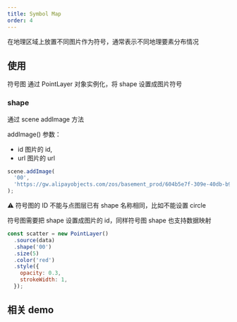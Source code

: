 ```yaml
---
title: Symbol Map
order: 4
---
```


在地理区域上放置不同图片作为符号，通常表示不同地理要素分布情况

## 使用

符号图 通过 PointLayer 对象实例化，将 shape 设置成图片符号

### shape

通过 scene addImage 方法

addImage()
参数：

- id 图片的 id,
- url 图片的 url

```javascript
scene.addImage(
  '00',
  'https://gw.alipayobjects.com/zos/basement_prod/604b5e7f-309e-40db-b95b-4fac746c5153.svg',
);
```

⚠️ 符号图的 ID 不能与点图层已有 shape 名称相同，比如不能设置 circle

符号图需要把 shape 设置成图片的 id，同样符号图 shape 也支持数据映射

```javascript
const scatter = new PointLayer()
  .source(data)
  .shape('00')
  .size(5)
  .color('red')
  .style({
    opacity: 0.3,
    strokeWidth: 1,
  });
```

## 相关 demo

